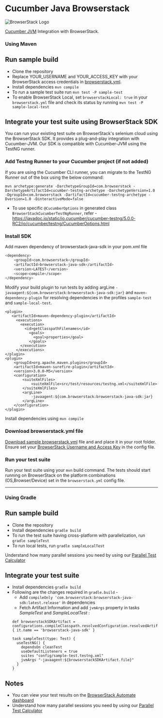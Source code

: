 # Cucumber Java Browserstack 
![BrowserStack Logo](https://d98b8t1nnulk5.cloudfront.net/production/images/layout/logo-header.png?1469004780)

[Cucumber JVM](https://cucumber.io/docs/reference/jvm) Integration with BrowserStack.

### Using Maven

## Run sample build

- Clone the repository
- Replace YOUR_USERNAME and YOUR_ACCESS_KEY with your BrowserStack access credentials in [browserstack.yml](https://github.com/browserstack/cucumber-java-browserstack/blob/sdk/browserstack.yml).
- Install dependencies `mvn compile`
- To run a sample test suite run `mvn test -P sample-test`
- To enable BrowserStack Local, set `browserstackLocal: true` in your `browserstack.yml` file and check its status by running `mvn test -P sample-local-test`


## Integrate your test suite using BrowserStack SDK
You can run your existing test suite on BrowserStack's selenium cloud using the BrowserStack SDK. It provides a plug-and-play integration with Cucumber-JVM. Our SDK is compatible with Cucumber-JVM using the TestNG runner.

### Add Testng Runner to your Cucumber project (if not added)
If you are using the Cucumber CLI runner, you can migrate to the TestNG Runner out of the box using the below command:
```
mvn archetype:generate -DarchetypeGroupId=com.browserstack -DarchetypeArtifactId=cucumber-testng-archetype -DarchetypeVersion=1.0 -DgroupId=com.browserstack -DartifactId=cucumber-testng-archetype -Dversion=1.0 -DinteractiveMode=false
```
* To use specific `@CucumberOptions` in generated class `BrowserStackCucumberTestNgRunner`, refer - https://javadoc.io/static/io.cucumber/cucumber-testng/5.0.0-RC2/io/cucumber/testng/CucumberOptions.html

### Install SDK

Add maven dependency of browserstack-java-sdk in your pom.xml file
```sh
<dependency>
    <groupId>com.browserstack</groupId>
    <artifactId>browserstack-java-sdk</artifactId>
    <version>LATEST</version>
    <scope>compile</scope>
</dependency>
```

Modify your build plugin to run tests by adding argLine `-javaagent:${com.browserstack:browserstack-java-sdk:jar}` and `maven-dependency-plugin` for resolving dependencies in the profiles `sample-test` and `sample-local-test`.
```
<plugin>
   <artifactId>maven-dependency-plugin</artifactId>
     <executions>
       <execution>
         <id>getClasspathFilenames</id>
           <goals>
             <goal>properties</goal>
           </goals>
       </execution>
     </executions>
</plugin>
<plugin>
    <groupId>org.apache.maven.plugins</groupId>
    <artifactId>maven-surefire-plugin</artifactId>
    <version>3.0.0-M5</version>
    <configuration>
        <suiteXmlFiles>
            <suiteXmlFile>src/test/resources/testng.xml</suiteXmlFile>
        </suiteXmlFiles>
        <argLine>
            -javaagent:${com.browserstack:browserstack-java-sdk:jar}
        </argLine>
    </configuration>
</plugin>
```



Install dependencies using `mvn compile`

### Download browserstack.yml file

[Download sample browserstack.yml](https://github.com/browserstack/cucumber-java-browserstack/blob/sdk/browserstack.yml) file and and place it in your root folder. Ensure set your [BrowserStack Username and Access Key](https://www.browserstack.com/accounts/settings) in the config file.


### Run your test suite
Run your test suite using your `mvn` build command. The tests should start running on BrowserStack on the platform combinations (OS,Browser/Device) set in the `browserstack.yml` config file.

---

### Using Gradle

## Run sample build

- Clone the repository
- Install dependencies `gradle build`
- To run the test suite having cross-platform with parallelization, run `gradle sampleTest`
- To run local tests, run `gradle sampleLocalTest`

Understand how many parallel sessions you need by using our [Parallel Test Calculator](https://www.browserstack.com/automate/parallel-calculator?ref=github)

## Integrate your test suite

* Install dependencies `gradle build`
* Following are the changes required in `gradle.build` -
    * Add `compileOnly 'com.browserstack:browserstack-java-sdk:latest.release'` in dependencies
    * Fetch Artifact Information and add `jvmArgs` property in tasks *SampleTest* and *SampleLocalTest* :
  ```
  def browserstackSDKArtifact = configurations.compileClasspath.resolvedConfiguration.resolvedArtifacts.find { it.name == 'browserstack-java-sdk' }
  
  task sampleTest(type: Test) {
    useTestNG() {
      dependsOn cleanTest
      useDefaultListeners = true
      suites "config/sample-test.testng.xml"
      jvmArgs "-javaagent:${browserstackSDKArtifact.file}"
    }
  }
  ```

## Notes
* You can view your test results on the [BrowserStack Automate dashboard](https://www.browserstack.com/automate)
* Understand how many parallel sessions you need by using our [Parallel Test Calculator](https://www.browserstack.com/automate/parallel-calculator?ref=github)
